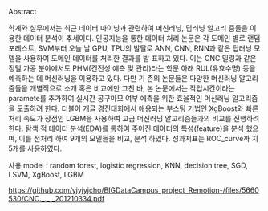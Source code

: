Abstract

학계와 실무에서는 최근 데이터 마이닝과 관련하여 머신러닝, 딥러닝 알고리 즘들을 이용한 데이터 분석이 추세이다. 인공지능을 통한 데이터 처리 논문은 각 도메인 별로 랜덤포레스트, SVM부터 오늘 날 GPU, TPU의 발달로 ANN, CNN, RNN과 같은 딥러닝 모델을 사용하여 도메인 데이터를 처리한 결과를 발 표하고 있다. 이는 CNC 밀링과 같은 정밀 가공 분야에서도 PHM(건전성 예측 및 관리)라는 학문 아래 RUL(유효수명) 등을 예측하는 데 머신러닝을 이용하고 있다. 다만 기 존의 논문들은 다양한 머신러닝 알고리즘들을 개별적으로 소개 혹은 비교에만 그친 바, 본 논문에서는 작업시간이라는 paramete를 추가하여 실시간 공구마모 여부 예측을 위한 효율적인 머신러닝 알고리즘을 도출하려 한다. 더불어 캐글 경진대회에서 애용되는 부스팅 기법인 XgBoost와 빠른 처리 속도가 장점인 LGBM을 사용하여 고급 머신러닝 알고리즘들과의 비교를 진행하려 한다. 탐색 적 데이터 분석(EDA)를 통하여 주어진 데이터의 특성(feature)을 분석 했으며, 이를 전처리 하여 9개의 모델들을 비교, 분석 하였다. 성과지표는 ROC_curve까 지 5개를 사용하였다.

사용 model : random forest, logistic regression, KNN, decision tree, SGD, LSVM, XgBoost, LGBM


https://github.com/yjyjyjcho/BIGDataCampus_project_Remotion-/files/5660530/CNC._._._201210334.pdf
